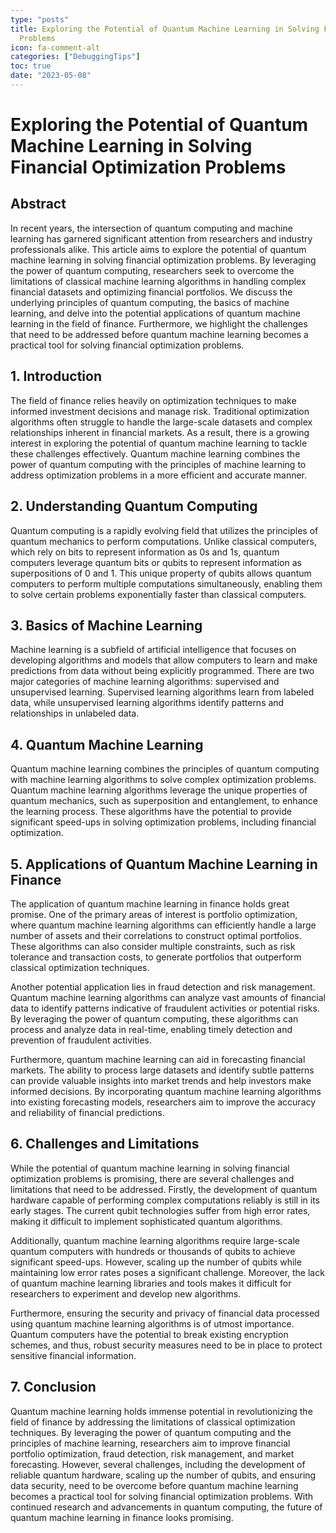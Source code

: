 ```yaml
---
type: "posts"
title: Exploring the Potential of Quantum Machine Learning in Solving Financial Optimization
  Problems
icon: fa-comment-alt
categories: ["DebuggingTips"]
toc: true
date: "2023-05-08"
---
```




# Exploring the Potential of Quantum Machine Learning in Solving Financial Optimization Problems

## Abstract
In recent years, the intersection of quantum computing and machine learning has garnered significant attention from researchers and industry professionals alike. This article aims to explore the potential of quantum machine learning in solving financial optimization problems. By leveraging the power of quantum computing, researchers seek to overcome the limitations of classical machine learning algorithms in handling complex financial datasets and optimizing financial portfolios. We discuss the underlying principles of quantum computing, the basics of machine learning, and delve into the potential applications of quantum machine learning in the field of finance. Furthermore, we highlight the challenges that need to be addressed before quantum machine learning becomes a practical tool for solving financial optimization problems.

## 1. Introduction
The field of finance relies heavily on optimization techniques to make informed investment decisions and manage risk. Traditional optimization algorithms often struggle to handle the large-scale datasets and complex relationships inherent in financial markets. As a result, there is a growing interest in exploring the potential of quantum machine learning to tackle these challenges effectively. Quantum machine learning combines the power of quantum computing with the principles of machine learning to address optimization problems in a more efficient and accurate manner.

## 2. Understanding Quantum Computing
Quantum computing is a rapidly evolving field that utilizes the principles of quantum mechanics to perform computations. Unlike classical computers, which rely on bits to represent information as 0s and 1s, quantum computers leverage quantum bits or qubits to represent information as superpositions of 0 and 1. This unique property of qubits allows quantum computers to perform multiple computations simultaneously, enabling them to solve certain problems exponentially faster than classical computers.

## 3. Basics of Machine Learning
Machine learning is a subfield of artificial intelligence that focuses on developing algorithms and models that allow computers to learn and make predictions from data without being explicitly programmed. There are two major categories of machine learning algorithms: supervised and unsupervised learning. Supervised learning algorithms learn from labeled data, while unsupervised learning algorithms identify patterns and relationships in unlabeled data.

## 4. Quantum Machine Learning
Quantum machine learning combines the principles of quantum computing with machine learning algorithms to solve complex optimization problems. Quantum machine learning algorithms leverage the unique properties of quantum mechanics, such as superposition and entanglement, to enhance the learning process. These algorithms have the potential to provide significant speed-ups in solving optimization problems, including financial optimization.

## 5. Applications of Quantum Machine Learning in Finance
The application of quantum machine learning in finance holds great promise. One of the primary areas of interest is portfolio optimization, where quantum machine learning algorithms can efficiently handle a large number of assets and their correlations to construct optimal portfolios. These algorithms can also consider multiple constraints, such as risk tolerance and transaction costs, to generate portfolios that outperform classical optimization techniques.

Another potential application lies in fraud detection and risk management. Quantum machine learning algorithms can analyze vast amounts of financial data to identify patterns indicative of fraudulent activities or potential risks. By leveraging the power of quantum computing, these algorithms can process and analyze data in real-time, enabling timely detection and prevention of fraudulent activities.

Furthermore, quantum machine learning can aid in forecasting financial markets. The ability to process large datasets and identify subtle patterns can provide valuable insights into market trends and help investors make informed decisions. By incorporating quantum machine learning algorithms into existing forecasting models, researchers aim to improve the accuracy and reliability of financial predictions.

## 6. Challenges and Limitations
While the potential of quantum machine learning in solving financial optimization problems is promising, there are several challenges and limitations that need to be addressed. Firstly, the development of quantum hardware capable of performing complex computations reliably is still in its early stages. The current qubit technologies suffer from high error rates, making it difficult to implement sophisticated quantum algorithms.

Additionally, quantum machine learning algorithms require large-scale quantum computers with hundreds or thousands of qubits to achieve significant speed-ups. However, scaling up the number of qubits while maintaining low error rates poses a significant challenge. Moreover, the lack of quantum machine learning libraries and tools makes it difficult for researchers to experiment and develop new algorithms.

Furthermore, ensuring the security and privacy of financial data processed using quantum machine learning algorithms is of utmost importance. Quantum computers have the potential to break existing encryption schemes, and thus, robust security measures need to be in place to protect sensitive financial information.

## 7. Conclusion
Quantum machine learning holds immense potential in revolutionizing the field of finance by addressing the limitations of classical optimization techniques. By leveraging the power of quantum computing and the principles of machine learning, researchers aim to improve financial portfolio optimization, fraud detection, risk management, and market forecasting. However, several challenges, including the development of reliable quantum hardware, scaling up the number of qubits, and ensuring data security, need to be overcome before quantum machine learning becomes a practical tool for solving financial optimization problems. With continued research and advancements in quantum computing, the future of quantum machine learning in finance looks promising.